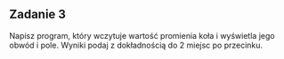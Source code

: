 ## Zadanie 3
Napisz program, który wczytuje wartość promienia koła i wyświetla jego obwód i pole. Wyniki podaj z dokładnością do 2 miejsc po przecinku.
